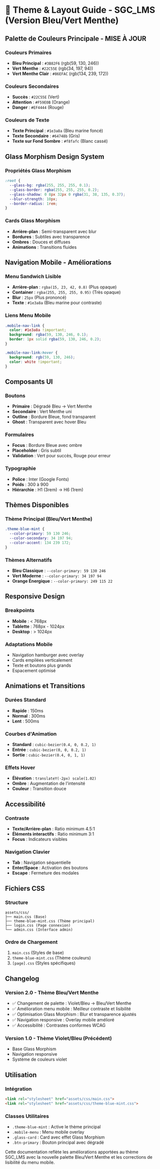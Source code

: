 # 🎨 Theme & Layout Guide - SGC_LMS (Version Bleu/Vert Menthe)

## Palette de Couleurs Principale - MISE À JOUR

### Couleurs Primaires
- **Bleu Principal** : `#3B82F6` (rgb(59, 130, 246))
- **Vert Menthe** : `#22C55E` (rgb(34, 197, 94))
- **Vert Menthe Clair** : `#86EFAC` (rgb(134, 239, 172))

### Couleurs Secondaires
- **Succès** : `#22C55E` (Vert)
- **Attention** : `#F59E0B` (Orange)
- **Danger** : `#EF4444` (Rouge)

### Couleurs de Texte
- **Texte Principal** : `#1e3a8a` (Bleu marine foncé)
- **Texte Secondaire** : `#64748b` (Gris)
- **Texte sur Fond Sombre** : `#f8fafc` (Blanc cassé)

## Glass Morphism Design System

### Propriétés Glass Morphism
```css
:root {
  --glass-bg: rgba(255, 255, 255, 0.1);
  --glass-border: rgba(255, 255, 255, 0.2);
  --glass-shadow: 0 8px 32px 0 rgba(31, 38, 135, 0.37);
  --blur-strength: 10px;
  --border-radius: 1rem;
}
```

### Cards Glass Morphism
- **Arrière-plan** : Semi-transparent avec blur
- **Bordures** : Subtiles avec transparence
- **Ombres** : Douces et diffuses
- **Animations** : Transitions fluides

## Navigation Mobile - Améliorations

### Menu Sandwich Lisible
- **Arrière-plan** : `rgba(15, 23, 42, 0.8)` (Plus opaque)
- **Container** : `rgba(255, 255, 255, 0.95)` (Très opaque)
- **Blur** : `25px` (Plus prononcé)
- **Texte** : `#1e3a8a` (Bleu marine pour contraste)

### Liens Menu Mobile
```css
.mobile-nav-link {
  color: #1e3a8a !important;
  background: rgba(59, 130, 246, 0.1);
  border: 1px solid rgba(59, 130, 246, 0.2);
}

.mobile-nav-link:hover {
  background: rgb(59, 130, 246);
  color: white !important;
}
```

## Composants UI

### Boutons
- **Primaire** : Dégradé Bleu → Vert Menthe
- **Secondaire** : Vert Menthe uni
- **Outline** : Bordure Bleue, fond transparent
- **Ghost** : Transparent avec hover Bleu

### Formulaires
- **Focus** : Bordure Bleue avec ombre
- **Placeholder** : Gris subtil
- **Validation** : Vert pour succès, Rouge pour erreur

### Typographie
- **Police** : Inter (Google Fonts)
- **Poids** : 300 à 900
- **Hiérarchie** : H1 (3rem) → H6 (1rem)

## Thèmes Disponibles

### Thème Principal (Bleu/Vert Menthe)
```css
.theme-blue-mint {
  --color-primary: 59 130 246;
  --color-secondary: 34 197 94;
  --color-accent: 134 239 172;
}
```

### Thèmes Alternatifs
- **Bleu Classique** : `--color-primary: 59 130 246`
- **Vert Moderne** : `--color-primary: 34 197 94`
- **Orange Énergique** : `--color-primary: 249 115 22`

## Responsive Design

### Breakpoints
- **Mobile** : < 768px
- **Tablette** : 768px - 1024px
- **Desktop** : > 1024px

### Adaptations Mobile
- Navigation hamburger avec overlay
- Cards empilées verticalement
- Texte et boutons plus grands
- Espacement optimisé

## Animations et Transitions

### Durées Standard
- **Rapide** : 150ms
- **Normal** : 300ms
- **Lent** : 500ms

### Courbes d'Animation
- **Standard** : `cubic-bezier(0.4, 0, 0.2, 1)`
- **Entrée** : `cubic-bezier(0, 0, 0.2, 1)`
- **Sortie** : `cubic-bezier(0.4, 0, 1, 1)`

### Effets Hover
- **Élévation** : `translateY(-2px) scale(1.02)`
- **Ombre** : Augmentation de l'intensité
- **Couleur** : Transition douce

## Accessibilité

### Contraste
- **Texte/Arrière-plan** : Ratio minimum 4.5:1
- **Éléments interactifs** : Ratio minimum 3:1
- **Focus** : Indicateurs visibles

### Navigation Clavier
- **Tab** : Navigation séquentielle
- **Enter/Space** : Activation des boutons
- **Escape** : Fermeture des modales

## Fichiers CSS

### Structure
```
assets/css/
├── main.css (Base)
├── theme-blue-mint.css (Thème principal)
├── login.css (Page connexion)
└── admin.css (Interface admin)
```

### Ordre de Chargement
1. `main.css` (Styles de base)
2. `theme-blue-mint.css` (Thème couleurs)
3. `[page].css` (Styles spécifiques)

## Changelog

### Version 2.0 - Thème Bleu/Vert Menthe
- ✅ Changement de palette : Violet/Bleu → Bleu/Vert Menthe
- ✅ Amélioration menu mobile : Meilleur contraste et lisibilité
- ✅ Optimisation Glass Morphism : Blur et transparence ajustés
- ✅ Navigation responsive : Overlay mobile amélioré
- ✅ Accessibilité : Contrastes conformes WCAG

### Version 1.0 - Thème Violet/Bleu (Précédent)
- Base Glass Morphism
- Navigation responsive
- Système de couleurs violet

## Utilisation

### Intégration
```html
<link rel="stylesheet" href="assets/css/main.css">
<link rel="stylesheet" href="assets/css/theme-blue-mint.css">
```

### Classes Utilitaires
- `.theme-blue-mint` : Active le thème principal
- `.mobile-menu` : Menu mobile overlay
- `.glass-card` : Card avec effet Glass Morphism
- `.btn-primary` : Bouton principal avec dégradé

Cette documentation reflète les améliorations apportées au thème SGC_LMS avec la nouvelle palette Bleu/Vert Menthe et les corrections de lisibilité du menu mobile.
